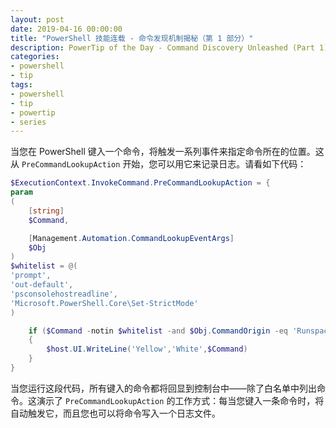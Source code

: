 ```yaml
---
layout: post
date: 2019-04-16 00:00:00
title: "PowerShell 技能连载 - 命令发现机制揭秘（第 1 部分）"
description: PowerTip of the Day - Command Discovery Unleashed (Part 1)
categories:
- powershell
- tip
tags:
- powershell
- tip
- powertip
- series
---
```

当您在 PowerShell 键入一个命令，将触发一系列事件来指定命令所在的位置。这从 `PreCommandLookupAction` 开始，您可以用它来记录日志。请看如下代码：

```powershell
$ExecutionContext.InvokeCommand.PreCommandLookupAction = {
param
(
    [string]
    $Command,

    [Management.Automation.CommandLookupEventArgs]
    $Obj
)
$whitelist = @(
'prompt',
'out-default',
'psconsolehostreadline',
'Microsoft.PowerShell.Core\Set-StrictMode'
)

    if ($Command -notin $whitelist -and $Obj.CommandOrigin -eq 'Runspace')
    {
        $host.UI.WriteLine('Yellow','White',$Command)
    }
}
```

当您运行这段代码，所有键入的命令都将回显到控制台中——除了白名单中列出命令。这演示了 `PreCommandLookupAction` 的工作方式：每当您键入一条命令时，将自动触发它，而且您也可以将命令写入一个日志文件。

<!--本文国际来源：[Command Discovery Unleashed (Part 1)](https://community.idera.com/database-tools/powershell/powertips/b/tips/posts/command-discovery-unleashed-part-1)-->


